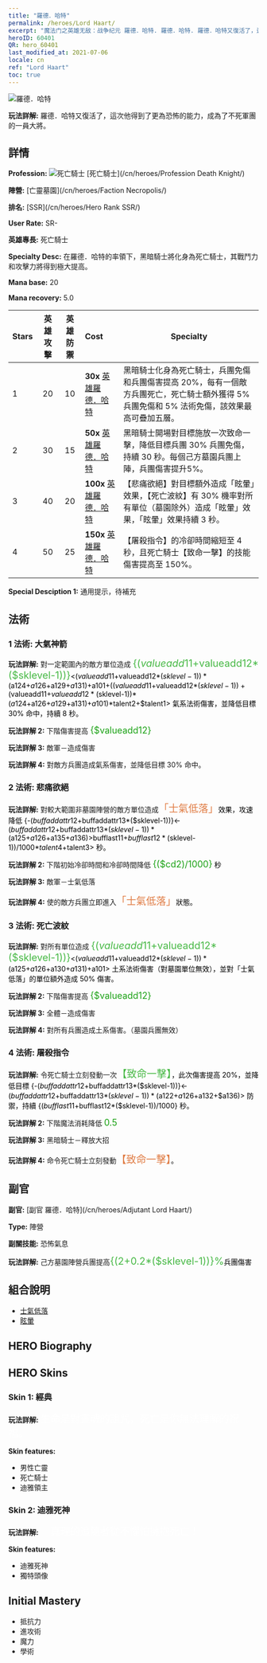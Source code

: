 ```yaml
---
title: "羅德．哈特"
permalink: /heroes/Lord Haart/
excerpt: "魔法门之英雄无敌：战争纪元 羅德．哈特. 羅德．哈特. 羅德．哈特又復活了，這次他得到了更為恐怖的能力，成為了不死軍團的一員大將。"
heroID: 60401
QR: hero_60401
last_modified_at: 2021-07-06
locale: cn
ref: "Lord Haart"
toc: true
---
```

  ![羅德．哈特](/images/h/h_LordHaart.jpg)

 **玩法詳解:** 羅德．哈特又復活了，這次他得到了更為恐怖的能力，成為了不死軍團的一員大將。
## 詳情
 **Profession:** ![死亡騎士](/images/h/h_prof_5.png)  [死亡騎士](/cn/heroes/Profession Death Knight/)

 **陣營:** [亡靈墓園](/cn/heroes/Faction Necropolis/)

 **排名:** [SSR](/cn/heroes/Hero Rank SSR/)

 **User Rate:** SR-

 **英雄專長:** 死亡騎士

 **Specialty Desc:** 在羅德．哈特的率領下，黑暗騎士將化身為死亡騎士，其戰鬥力和攻擊力將得到極大提高。

 **Mana base:** 20

 **Mana recovery:** 5.0


  | Stars | 英雄攻擊 | 英雄防禦 | Cost |     Specialty     |
  |---------|:---------------:|:---------------:|:--|--------------------|
  |    1    | 20 | 10 | **30x** [英雄羅德．哈特](/cn/Items/her_370/) | 黑暗騎士化身為死亡騎士，兵團免傷和兵團傷害提高 20%，每有一個敵方兵團死亡，死亡騎士額外獲得 5% 兵團免傷和 5% 法術免傷，該效果最高可疊加五層。 |
  |    2    | 30 | 15 | **50x** [英雄羅德．哈特](/cn/Items/her_370/) | 黑暗騎士開場對目標施放一次致命一擊，降低目標兵團 30% 兵團免傷，持續 30 秒。每個己方墓園兵團上陣，兵團傷害提升5%。 |
  |    3    | 40 | 20 | **100x** [英雄羅德．哈特](/cn/Items/her_370/) | 【悲痛欲絕】對目標額外造成「眩暈」效果，【死亡波紋】有 30% 機率對所有單位（墓園除外）造成「眩暈」效果，「眩暈」效果持續 3 秒。 |
  |    4    | 50 | 25 | **150x** [英雄羅德．哈特](/cn/Items/her_370/) | 【屠殺指令】的冷卻時間縮短至 4 秒，且死亡騎士【致命一擊】的技能傷害提高至 150%。 |

 **Special Desciption 1:** 通用提示，待補充

## 法術
### 1 法術: 大氣神箭
 **玩法詳解:** 對一定範圍內的敵方單位造成 <span style="color: #48b946;font-size:20px">{($valueadd11+$valueadd12*($sklevel-1))}</span><span style="color: black"><($valueadd11+$valueadd12*($sklevel-1))*($a124+$a126+$a129+$a131)+$a101+(($valueadd11+$valueadd12*($sklevel-1))+($valueadd11+$valueadd12*($sklevel-1))*($a124+$a126+$a129+$a131)+$a101)*$talent2+$talent1> 氣系法術傷害，並降低目標 30% 命中，持續 8 秒。

 **玩法詳解 2:** 下階傷害提高 <span style="color: #1ca216;font-size:18px">{$valueadd12}</span><span style="color: black">

 **玩法詳解 3:** 敵軍－造成傷害

 **玩法詳解 4:** 對敵方兵團造成氣系傷害，並降低目標 30% 命中。

### 2 法術: 悲痛欲絕
 **玩法詳解:** 對較大範圍非墓園陣營的敵方單位造成<span style="color: #e07c44;font-size:20px">「士氣低落」</span><span style="color: black">效果，攻速降低 {-($buffaddattr12+$buffaddattr13*($sklevel-1))}<-($buffaddattr12+$buffaddattr13*($sklevel-1))*($a125+$a126+$a135+$a136)>%，持續 <span style="color: #48b946;font-size:20px">{($bufflast11+$bufflast12*($sklevel-1))/1000}</span><span style="color: black"><($bufflast11+$bufflast12*($sklevel-1))/1000*$talent4+$talent3> 秒。

 **玩法詳解 2:** 下階初始冷卻時間和冷卻時間降低 <span style="color: #1ca216;font-size:18px">{($cd2)/1000}</span><span style="color: black"> 秒

 **玩法詳解 3:** 敵軍－士氣低落

 **玩法詳解 4:** 使的敵方兵團立即進入<span style="color: #e07c44;font-size:20px">「士氣低落」</span><span style="color: black">狀態。

### 3 法術: 死亡波紋
 **玩法詳解:** 對所有單位造成 <span style="color: #48b946;font-size:20px">{($valueadd11+$valueadd12*($sklevel-1))}</span><span style="color: black"><($valueadd11+$valueadd12*($sklevel-1))*($a125+$a126+$a130+$a131)+$a101> 土系法術傷害（對墓園單位無效），並對「士氣低落」的單位額外造成 50% 傷害。

 **玩法詳解 2:** 下階傷害提高 <span style="color: #1ca216;font-size:18px">{$valueadd12}</span><span style="color: black">

 **玩法詳解 3:** 全體－造成傷害

 **玩法詳解 4:** 對所有兵團造成土系傷害。（墓園兵團無效）

### 4 法術: 屠殺指令
 **玩法詳解:** 令死亡騎士立刻發動一次<span style="color: #48b946;font-size:20px">【致命一擊】</span><span style="color: black">，此次傷害提高 20%，並降低目標 {-($buffaddattr12+$buffaddattr13*($sklevel-1))}<-($buffaddattr12+$buffaddattr13*($sklevel-1))*($a122+$a126+$a132+$a136)> 防禦，持續 {($bufflast11+$bufflast12*($sklevel-1))/1000} 秒。

 **玩法詳解 2:** 下階魔法消耗降低 <span style="color: #1ca216;font-size:18px">0.5</span><span style="color: black">

 **玩法詳解 3:** 黑暗騎士－釋放大招

 **玩法詳解 4:** 命令死亡騎士立刻發動<span style="color: #e07c44;font-size:20px">【致命一擊】</span><span style="color: black">。


## 副官

 **副官:**  [副官 羅德．哈特](/cn/heroes/Adjutant Lord Haart/) 

 **Type:**  陣營 

 **副關技能:**  恐怖氣息 

 **玩法詳解:** 己方墓園陣營兵團提高<span style="color: #48b946;font-size:20px">{(2+0.2*($sklevel-1))}%</span><span style="color: black">兵團傷害

## 組合說明

* [士氣低落](/cn/combination/士氣低落/) 
* [眩暈](/cn/combination/眩暈/) 

## HERO Biography

## HERO Skins
### Skin 1: **經典**

 **玩法詳解:** <span style="color: #ffffff;font-size:20px">生命是對靈魂的詛咒，死亡是你無法理解的祝福。</span>

 **Skin features:** 

   - 男性亡靈
   - 死亡騎士
   - 迪雅領主

### Skin 2: **迪雅死神**

 **玩法詳解:** <span style="color: #ffffff;font-size:20px">　真理的追隨者從不懼怕擁抱死亡！</span>

 **Skin features:** 

   - 迪雅死神
   - 獨特頭像


## Initial Mastery
   - 抵抗力
   - 進攻術
   - 魔力
   - 學術
